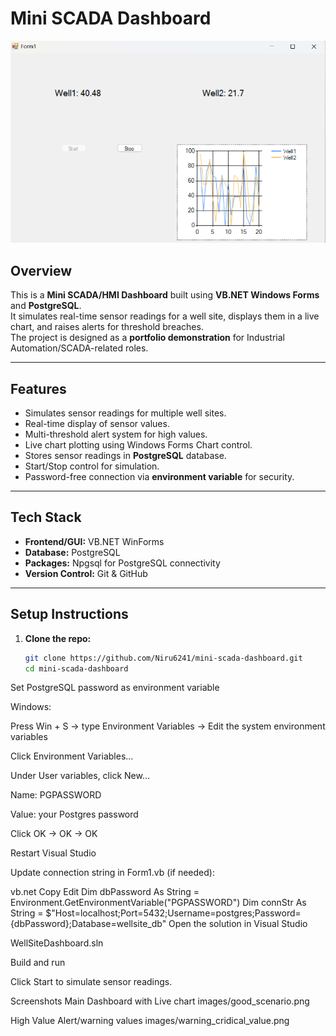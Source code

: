 # Mini SCADA Dashboard

![Dashboard Screenshot](images/good_scenario.png)

## Overview
This is a **Mini SCADA/HMI Dashboard** built using **VB.NET Windows Forms** and **PostgreSQL**.  
It simulates real-time sensor readings for a well site, displays them in a live chart, and raises alerts for threshold breaches.  
The project is designed as a **portfolio demonstration** for Industrial Automation/SCADA-related roles.

---

## Features
- Simulates sensor readings for multiple well sites.
- Real-time display of sensor values.
- Multi-threshold alert system for high values.
- Live chart plotting using Windows Forms Chart control.
- Stores sensor readings in **PostgreSQL** database.
- Start/Stop control for simulation.
- Password-free connection via **environment variable** for security.

---

## Tech Stack
- **Frontend/GUI:** VB.NET WinForms  
- **Database:** PostgreSQL  
- **Packages:** Npgsql for PostgreSQL connectivity  
- **Version Control:** Git & GitHub  

---

## Setup Instructions
1. **Clone the repo:**
   ```bash
   git clone https://github.com/Niru6241/mini-scada-dashboard.git
   cd mini-scada-dashboard
Set PostgreSQL password as environment variable

Windows:

Press Win + S → type Environment Variables → Edit the system environment variables

Click Environment Variables…

Under User variables, click New…

Name: PGPASSWORD

Value: your Postgres password

Click OK → OK → OK

Restart Visual Studio

Update connection string in Form1.vb (if needed):

vb.net
Copy
Edit
Dim dbPassword As String = Environment.GetEnvironmentVariable("PGPASSWORD")
Dim connStr As String = $"Host=localhost;Port=5432;Username=postgres;Password={dbPassword};Database=wellsite_db"
Open the solution in Visual Studio

WellSiteDashboard.sln

Build and run

Click Start to simulate sensor readings.

Screenshots
Main Dashboard with Live chart
images/good_scenario.png

High Value Alert/warning values
images/warning_cridical_value.png


